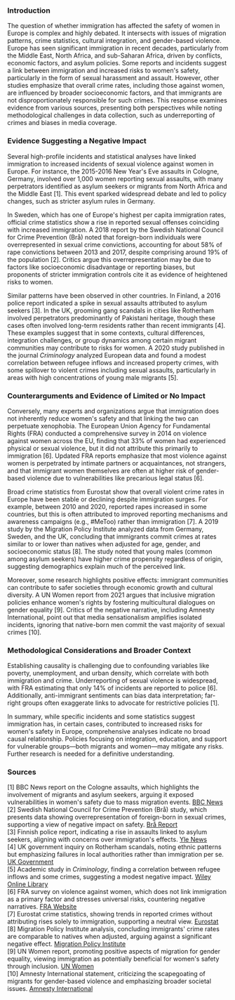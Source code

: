 ### Introduction
The question of whether immigration has affected the safety of women in Europe is complex and highly debated. It intersects with issues of migration patterns, crime statistics, cultural integration, and gender-based violence. Europe has seen significant immigration in recent decades, particularly from the Middle East, North Africa, and sub-Saharan Africa, driven by conflicts, economic factors, and asylum policies. Some reports and incidents suggest a link between immigration and increased risks to women's safety, particularly in the form of sexual harassment and assault. However, other studies emphasize that overall crime rates, including those against women, are influenced by broader socioeconomic factors, and that immigrants are not disproportionately responsible for such crimes. This response examines evidence from various sources, presenting both perspectives while noting methodological challenges in data collection, such as underreporting of crimes and biases in media coverage.

### Evidence Suggesting a Negative Impact
Several high-profile incidents and statistical analyses have linked immigration to increased incidents of sexual violence against women in Europe. For instance, the 2015-2016 New Year's Eve assaults in Cologne, Germany, involved over 1,000 women reporting sexual assaults, with many perpetrators identified as asylum seekers or migrants from North Africa and the Middle East [1]. This event sparked widespread debate and led to policy changes, such as stricter asylum rules in Germany.

In Sweden, which has one of Europe's highest per capita immigration rates, official crime statistics show a rise in reported sexual offenses coinciding with increased immigration. A 2018 report by the Swedish National Council for Crime Prevention (Brå) noted that foreign-born individuals were overrepresented in sexual crime convictions, accounting for about 58% of rape convictions between 2013 and 2017, despite comprising around 19% of the population [2]. Critics argue this overrepresentation may be due to factors like socioeconomic disadvantage or reporting biases, but proponents of stricter immigration controls cite it as evidence of heightened risks to women.

Similar patterns have been observed in other countries. In Finland, a 2016 police report indicated a spike in sexual assaults attributed to asylum seekers [3]. In the UK, grooming gang scandals in cities like Rotherham involved perpetrators predominantly of Pakistani heritage, though these cases often involved long-term residents rather than recent immigrants [4]. These examples suggest that in some contexts, cultural differences, integration challenges, or group dynamics among certain migrant communities may contribute to risks for women. A 2020 study published in the journal *Criminology* analyzed European data and found a modest correlation between refugee inflows and increased property crimes, with some spillover to violent crimes including sexual assaults, particularly in areas with high concentrations of young male migrants [5].

### Counterarguments and Evidence of Limited or No Impact
Conversely, many experts and organizations argue that immigration does not inherently reduce women's safety and that linking the two can perpetuate xenophobia. The European Union Agency for Fundamental Rights (FRA) conducted a comprehensive survey in 2014 on violence against women across the EU, finding that 33% of women had experienced physical or sexual violence, but it did not attribute this primarily to immigration [6]. Updated FRA reports emphasize that most violence against women is perpetrated by intimate partners or acquaintances, not strangers, and that immigrant women themselves are often at higher risk of gender-based violence due to vulnerabilities like precarious legal status [6].

Broad crime statistics from Eurostat show that overall violent crime rates in Europe have been stable or declining despite immigration surges. For example, between 2010 and 2020, reported rapes increased in some countries, but this is often attributed to improved reporting mechanisms and awareness campaigns (e.g., #MeToo) rather than immigration [7]. A 2019 study by the Migration Policy Institute analyzed data from Germany, Sweden, and the UK, concluding that immigrants commit crimes at rates similar to or lower than natives when adjusted for age, gender, and socioeconomic status [8]. The study noted that young males (common among asylum seekers) have higher crime propensity regardless of origin, suggesting demographics explain much of the perceived link.

Moreover, some research highlights positive effects: immigrant communities can contribute to safer societies through economic growth and cultural diversity. A UN Women report from 2021 argues that inclusive migration policies enhance women's rights by fostering multicultural dialogues on gender equality [9]. Critics of the negative narrative, including Amnesty International, point out that media sensationalism amplifies isolated incidents, ignoring that native-born men commit the vast majority of sexual crimes [10].

### Methodological Considerations and Broader Context
Establishing causality is challenging due to confounding variables like poverty, unemployment, and urban density, which correlate with both immigration and crime. Underreporting of sexual violence is widespread, with FRA estimating that only 14% of incidents are reported to police [6]. Additionally, anti-immigrant sentiments can bias data interpretation; far-right groups often exaggerate links to advocate for restrictive policies [1].

In summary, while specific incidents and some statistics suggest immigration has, in certain cases, contributed to increased risks for women's safety in Europe, comprehensive analyses indicate no broad causal relationship. Policies focusing on integration, education, and support for vulnerable groups—both migrants and women—may mitigate any risks. Further research is needed for a definitive understanding.

### Sources
[1] BBC News report on the Cologne assaults, which highlights the involvement of migrants and asylum seekers, arguing it exposed vulnerabilities in women's safety due to mass migration events. [BBC News](https://www.bbc.com/news/world-europe-35231046)  
[2] Swedish National Council for Crime Prevention (Brå) study, which presents data showing overrepresentation of foreign-born in sexual crimes, supporting a view of negative impact on safety. [Brå Report](https://bra.se/download/18.37179a1817e8b2e8347d9efe/1633354284353/2021_15_Utsatthet_for_sexualbrott.pdf)  
[3] Finnish police report, indicating a rise in assaults linked to asylum seekers, aligning with concerns over immigration's effects. [Yle News](https://yle.fi/news/3-8641162)  
[4] UK government inquiry on Rotherham scandals, noting ethnic patterns but emphasizing failures in local authorities rather than immigration per se. [UK Government](https://www.gov.uk/government/publications/report-of-inspection-of-rotherham-metropolitan-borough-council)  
[5] Academic study in *Criminology*, finding a correlation between refugee inflows and some crimes, suggesting a modest negative impact. [Wiley Online Library](https://onlinelibrary.wiley.com/doi/abs/10.1111/1745-9125.12212)  
[6] FRA survey on violence against women, which does not link immigration as a primary factor and stresses universal risks, countering negative narratives. [FRA Website](https://fra.europa.eu/en/publication/2014/violence-against-women-eu-wide-survey-main-results-report)  
[7] Eurostat crime statistics, showing trends in reported crimes without attributing rises solely to immigration, supporting a neutral view. [Eurostat](https://ec.europa.eu/eurostat/statistics-explained/index.php?title=Crime_statistics)  
[8] Migration Policy Institute analysis, concluding immigrants' crime rates are comparable to natives when adjusted, arguing against a significant negative effect. [Migration Policy Institute](https://www.migrationpolicy.org/article/immigration-and-crime-western-europe)  
[9] UN Women report, promoting positive aspects of migration for gender equality, viewing immigration as potentially beneficial for women's safety through inclusion. [UN Women](https://www.unwomen.org/en/digital-library/publications/2021/06/women-on-the-move-migration-and-feminism)  
[10] Amnesty International statement, criticizing the scapegoating of migrants for gender-based violence and emphasizing broader societal issues. [Amnesty International](https://www.amnesty.org/en/latest/news/2016/01/reactions-to-cologne-attacks-show-urgent-need-to-tackle-sexism-and-racism/)